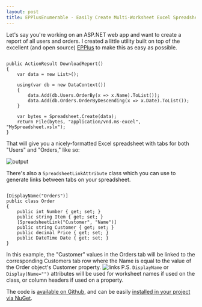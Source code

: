 ```yaml
---
layout: post
title: EPPlusEnumerable - Easily Create Multi-Worksheet Excel Spreadsheets from any .NET object collection
---
```


Let's say you're working on an ASP.NET web app and want to create a report of all users and orders. I created a little utility built on top of the excellent (and open source) [EPPlus](http://epplus.codeplex.com/) to make this as easy as possible.

<pre><code class="language-csharp">
public ActionResult DownloadReport()
{
    var data = new List<ienumerable<object>>();

    using(var db = new DataContext())
    {
        data.Add(db.Users.OrderBy(x => x.Name).ToList());
        data.Add(db.Orders.OrderByDescending(x => x.Date).ToList());
    }

    var bytes = Spreadsheet.Create(data);
    return File(bytes, "application/vnd.ms-excel", "MySpreadsheet.xslx");
}
</code></pre>

That will give you a nicely-formatted Excel spreadsheet with tabs for both "Users" and "Orders," like so:

![output](https://raw.githubusercontent.com/bradwestness/EPPlusEnumerable/master/output.png)

There's also a `SpreadsheetLinkAttribute` class which you can use to generate links between tabs on your spreadsheet.

<pre><code class="language-csharp">
[DisplayName("Orders")]
public class Order
{
    public int Number { get; set; }
    public string Item { get; set; }
    [SpreadsheetLink("Customer", "Name")]
    public string Customer { get; set; }
    public decimal Price { get; set; }
    public DateTime Date { get; set; }
}
</code></pre>

In this example, the "Customer" values in the Orders tab will be linked to the corresponding Customers tab row where the Name is equal to the value of the Order object's Customer property.
![links](https://raw.githubusercontent.com/bradwestness/EPPlusEnumerable/master/links.png)
P.S. `DisplayName` or `Display(Name="")` attributes will be used for worksheet names if used on the class, or column headers if used on a property.

The code is [available on Github](https://github.com/bradwestness/EPPlusEnumerable), and can be easily [installed in your project via NuGet](http://www.nuget.org/packages/EPPlusEnumerable/).